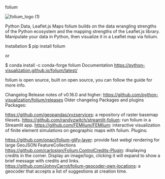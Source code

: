 folium

![folium_logo (1)](https://github.com/user-attachments/assets/0a69cb4d-04dd-47be-bde5-66f1ede44e18)

Python Data, Leaflet.js Maps
folium builds on the data wrangling strengths of the Python ecosystem and the mapping strengths of the Leaflet.js library. Manipulate your data in Python, then visualize it in a Leaflet map via folium.

Installation
$ pip install folium

or

$ conda install -c conda-forge folium
Documentation
https://python-visualization.github.io/folium/latest/

 folium is open source, built on open source, you can follow the guide for more info.

Changelog
Release notes of v0.16.0 and higher: https://github.com/python-visualization/folium/releases
Older changelog
Packages and plugins
Packages:

https://github.com/geopandas/xyzservices: a repository of raster basemap tilesets.
https://github.com/randyzwitch/streamlit-folium: run folium in a Streamlit app.
https://github.com/FEMlium/FEMlium: interactive visualization of finite element simulations on geographic maps with folium.
Plugins:

https://github.com/onaci/folium-glify-layer: provide fast webgl rendering for large GeoJSON FeatureCollections
https://github.com/carlosign/Folium.ControlCredits-Plugin: displaying credits in the corner. Display an image/logo, clicking it will expand to show a brief message with credits and links.
https://github.com/JohnyCarrot/folium-geocoder-own-locations: a geocoder that accepts a list of suggestions at creation time.